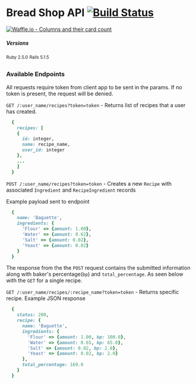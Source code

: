 # Bread Shop API [![Build Status](https://travis-ci.org/mikeyduece/bread_shop.svg?branch=master)](https://travis-ci.org/mikeyduece/bread_shop)

[![Waffle.io - Columns and their card count](https://badge.waffle.io/mikeyduece/bread_shop.svg?columns=all)](https://waffle.io/mikeyduece/bread_shop)


##### Versions

<sup>Ruby 2.5.0</sup>
  <sup>Rails 5.1.5</sup>

### Available Endpoints
All requests require token from client app to be sent in the params. If no token is present, the request will be denied.

`GET /:user_name/recipes?token=token` - Returns list of recipes that a user has created.
```ruby
  {
    recipes: [
    {
      id: integer,
      name: recipe_name,
      user_id: integer
    },
    ...
    ]
  }
```

`POST /:user_name/recipes?token=token` - Creates a new `Recipe` with associated `Ingredient` and `RecipeIngredient` records

Example payload sent to endpoint
```ruby
  {
    name: 'Baguette',
    ingredients: {
      'Flour' => {amount: 1.00},
      'Water' => {amount: 0.62},
      'Salt' => {amount: 0.02},
      'Yeast' => {amount: 0.02}
    }
  }
```

The response from the the `POST` request contains the submitted information along with baker's percentage(`bp`) and `total_percentage`. As seen below with the `GET` for a single recipe.

`GET /:user_name/recipes/:recipe_name?token=token` - Returns specific recipe.
Example JSON response

```ruby
  {
    status: 200,
    recipe: {
      name: 'Baguette',
      ingredients: {
        'Flour' => {amount: 1.00, bp: 100.0},
        'Water' => {amount: 0.65, bp: 65.0},
        'Salt' => {amount: 0.02, bp: 2.0},
        'Yeast' => {amount: 0.02, bp: 2.0}
      },
      total_percentage: 169.0
    }
  }
```


